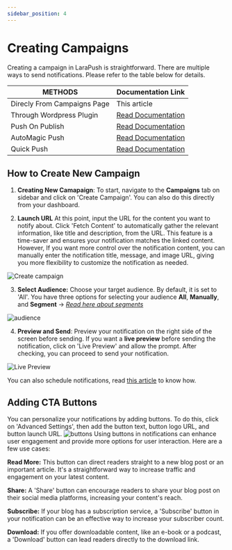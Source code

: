 ```yaml
---
sidebar_position: 4
---
```


# Creating Campaigns

Creating a campaign in LaraPush is straightforward. There are multiple ways to send notifications. Please refer to the table below for details.

| METHODS                     | Documentation Link                                              |
| --------------------------- | --------------------------------------------------------------- |
| Direcly From Campaigns Page | This article                                                    |
| Through Wordpress Plugin    | [Read Documentation](wordpress-pugin.md)                        |
| Push On Publish             | [Read Documentation](../features/automation/push-on-publish.md) |
| AutoMagic Push              | [Read Documentation](../features/automation/automagic.md)       |
| Quick Push                  | [Read Documentation](../features/quick-push.md)                 |

## How to Create New Campaign

1. **Creating New Camapaign**: To start, navigate to the **Campaigns** tab on sidebar and click on 'Create Campaign'. You can also do this directly from your dashboard.

2. **Launch URL** At this point, input the URL for the content you want to notify about. Click 'Fetch Content' to automatically gather the relevant information, like title and description, from the URL. This feature is a time-saver and ensures your notification matches the linked content. However, If you want more control over the notification content, you can manually enter the notification title, message, and image URL, giving you more flexibility to customize the notification as needed.

![Create campaign](/img/createcampaign.png)

3. **Select Audience:** Choose your target audience. By default, it is set to 'All'. You have three options for selecting your audience **All**, **Manually**, and **Segment** → [_Read here about segments_](../features/segment)

![audience](/img/audience.png)

4. **Preview and Send**:
   Preview your notification on the right side of the screen before sending. If you want a **live preview** before sending the notification, click on 'Live Preview' and allow the prompt. After checking, you can proceed to send your notification.

![Live Preview](/img/livepreview.png)

You can also schedule notifications, read [this article](../features/shedule-notification) to know how.

## Adding CTA Buttons

You can personalize your notifications by adding buttons. To do this, click on 'Advanced Settings', then add the button text, button logo URL, and button launch URL.
![buttons](/img/buttons.png)
Using buttons in notifications can enhance user engagement and provide more options for user interaction. Here are a few use cases:

**Read More:** This button can direct readers straight to a new blog post or an important article. It's a straightforward way to increase traffic and engagement on your latest content.

**Share:** A 'Share' button can encourage readers to share your blog post on their social media platforms, increasing your content's reach.

**Subscribe:** If your blog has a subscription service, a 'Subscribe' button in your notification can be an effective way to increase your subscriber count.

**Download:** If you offer downloadable content, like an e-book or a podcast, a 'Download' button can lead readers directly to the download link.
